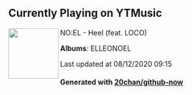 ## Currently Playing on YTMusic

[<img align="left" width="100" src="https://lh3.googleusercontent.com/T_MrlKd00gvc51SvQ03ixItOlTpzKu5jSBsFqgTS8g0Z8GtEUJjnVQWIGs_MaxmGIzalGhi9BJwRz7LO4A">](https://music.youtube.com/channel/UCK8xKov3rStdaIJ1HhgtGKQ)

NO:EL - Heel (feat. LOCO)

**Albums**: ELLEONOEL

Last updated at 08/12/2020 09:15

#### Generated with [20chan/github-now](https://github.com/20chan/github-now)


<!--
**20chan/20chan** is a ✨ _special_ ✨ repository because its `README.md` (this file) appears on your GitHub profile.

Here are some ideas to get you started:

- 🔭 I’m currently working on ...
- 🌱 I’m currently learning ...
- 👯 I’m looking to collaborate on ...
- 🤔 I’m looking for help with ...
- 💬 Ask me about ...
- 📫 How to reach me: ...
- 😄 Pronouns: ...
- ⚡ Fun fact: ...
-->
